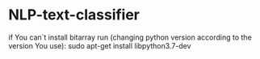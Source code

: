 # NLP-text-classifier

if You can`t install bitarray run (changing python version according to the version You use):
sudo apt-get install libpython3.7-dev
